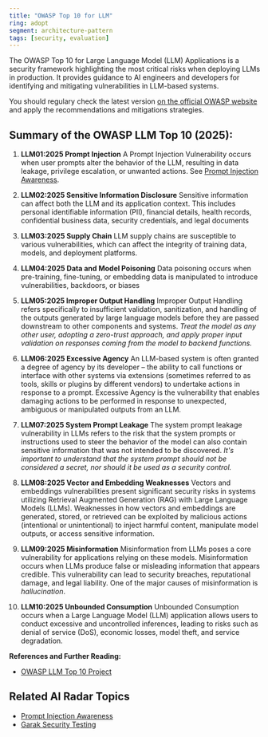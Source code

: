 ```yaml
---
title: "OWASP Top 10 for LLM"
ring: adopt
segment: architecture-pattern
tags: [security, evaluation]
---
```


The OWASP Top 10 for Large Language Model (LLM) Applications is a security framework highlighting the most critical risks when deploying LLMs in production. It provides guidance to AI engineers and developers for identifying and mitigating vulnerabilities in LLM-based systems.

You should regulary check the latest version [on the official OWASP website](https://genai.owasp.org/llm-top-10/) and apply the recommendations and mitigations strategies.

## Summary of the OWASP LLM Top 10 (2025):

1. **LLM01:2025 Prompt Injection**
   A Prompt Injection Vulnerability occurs when user prompts alter the behavior of the LLM, resulting in data leakage, privilege escalation, or unwanted actions. See [Prompt Injection Awareness](/architecture-pattern/prompt_injection_awareness/).

2. **LLM02:2025 Sensitive Information Disclosure**
   Sensitive information can affect both the LLM and its application context. This includes personal identifiable information (PII), financial details, health records, confidential business data, security credentials, and legal documents

3. **LLM03:2025 Supply Chain**
   LLM supply chains are susceptible to various vulnerabilities, which can affect the integrity of training data, models, and deployment platforms.

4. **LLM04:2025 Data and Model Poisoning**
   Data poisoning occurs when pre-training, fine-tuning, or embedding data is manipulated to introduce vulnerabilities, backdoors, or biases

5. **LLM05:2025 Improper Output Handling**
   Improper Output Handling refers specifically to insufficient validation, sanitization, and handling of the outputs generated by large language models before they are passed downstream to other components and systems. _Treat the model as any other user, adopting a zero-trust approach, and apply proper input validation on responses coming from the model to backend functions._

6. **LLM06:2025 Excessive Agency**
   An LLM-based system is often granted a degree of agency by its developer – the ability to call functions or interface with other systems via extensions (sometimes referred to as tools, skills or plugins by different vendors) to undertake actions in response to a prompt. Excessive Agency is the vulnerability that enables damaging actions to be performed in response to unexpected, ambiguous or manipulated outputs from an LLM.

7. **LLM07:2025 System Prompt Leakage**
   The system prompt leakage vulnerability in LLMs refers to the risk that the system prompts or instructions used to steer the behavior of the model can also contain sensitive information that was not intended to be discovered. _It's important to understand that the system prompt should not be considered a secret, nor should it be used as a security control._

8. **LLM08:2025 Vector and Embedding Weaknesses**
   Vectors and embeddings vulnerabilities present significant security risks in systems utilizing Retrieval Augmented Generation (RAG) with Large Language Models (LLMs). Weaknesses in how vectors and embeddings are generated, stored, or retrieved can be exploited by malicious actions (intentional or unintentional) to inject harmful content, manipulate model outputs, or access sensitive information.

9. **LLM09:2025 Misinformation**
   Misinformation from LLMs poses a core vulnerability for applications relying on these models. Misinformation occurs when LLMs produce false or misleading information that appears credible. This vulnerability can lead to security breaches, reputational damage, and legal liability. One of the major causes of misinformation is _hallucination_.

10. **LLM10:2025 Unbounded Consumption**
    Unbounded Consumption occurs when a Large Language Model (LLM) application allows users to conduct excessive and uncontrolled inferences, leading to risks such as denial of service (DoS), economic losses, model theft, and service degradation.

**References and Further Reading:**

- [OWASP LLM Top 10 Project](https://genai.owasp.org/llm-top-10/)

## Related AI Radar Topics

- [Prompt Injection Awareness](/architecture-pattern/prompt_injection_awareness/)
- [Garak Security Testing](/evaluation/garak/)
